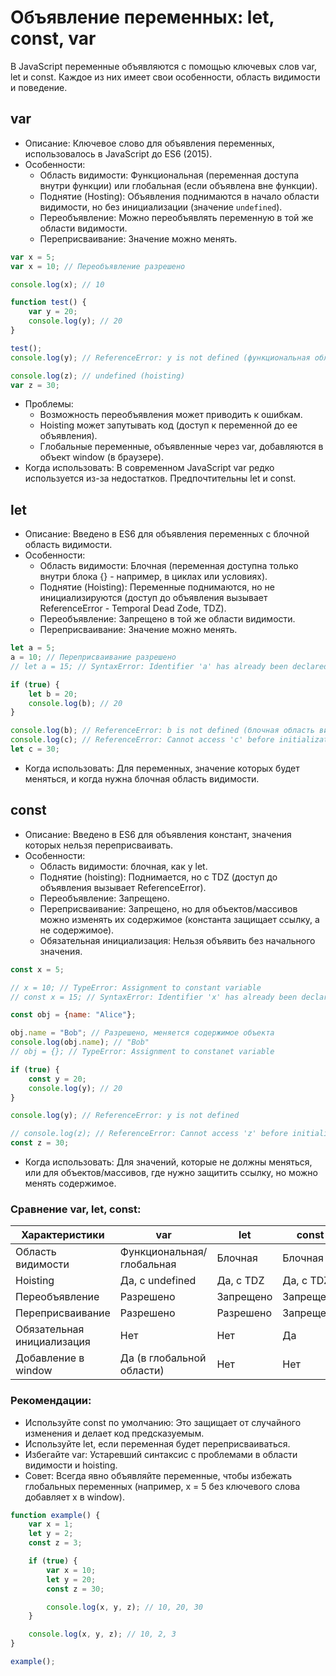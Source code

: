 # Объявление переменных: let, const, var

В JavaScript переменные объявляются с помощью ключевых слов var, let и const.
Каждое из них имеет свои особенности, область видимости и поведение.

## var

* Описание: Ключевое слово для объявления переменных, использовалось в JavaScript до ES6 (2015).
* Особенности:
    * Область видимости: Функциональная (переменная доступа внутри функции) или глобальная (если объявлена вне функции).
    * Поднятие (Hosting): Объявления поднимаются в начало области видимости, но без инициализации (значение
      `undefined`).
    * Переобъявление: Можно переобъявлять переменную в той же области видимости.
    * Переприсваивание: Значение можно менять.

```js
var x = 5;
var x = 10; // Переобъявление разрешено

console.log(x); // 10

function test() {
    var y = 20;
    console.log(y); // 20
}

test();
console.log(y); // ReferenceError: y is not defined (функциональная область видимости)

console.log(z); // undefined (hoisting)
var z = 30;
```

* Проблемы:
    * Возможность переобъявления может приводить к ошибкам.
    * Hoisting может запутывать код (доступ к переменной до ее объявления).
    * Глобальные переменные, объявленные через var, добавляются в объект window (в браузере).
* Когда использовать: В современном JavaScript var редко используется из-за недостатков. Предпочтительны let и const.

## let

* Описание: Введено в ES6 для объявления переменных с блочной область видимости.
* Особенности:
    * Область видимости: Блочная (переменная доступна только внутри блока {} - например, в циклах или условиях).
    * Поднятие (Hoisting): Переменные поднимаются, но не инициализируются (доступ до объявления вызывает
      ReferenceError - Temporal Dead Zode, TDZ).
    * Переобъявление: Запрещено в той же области видимости.
    * Переприсваивание: Значение можно менять.

```js
let a = 5;
a = 10; // Переприсваивание разрешено
// let a = 15; // SyntaxError: Identifier 'a' has already been declared.

if (true) {
    let b = 20;
    console.log(b); // 20
}

console.log(b); // ReferenceError: b is not defined (блочная область видимости)
console.log(c); // ReferenceError: Cannot access 'c' before initialization
let c = 30;
```

* Когда использовать: Для переменных, значение которых будет меняться, и когда нужна блочная область видимости.

## const

* Описание: Введено в ES6 для объявления констант, значения которых нельзя переприсваивать.
* Особенности:
    * Область видимости: блочная, как у let.
    * Поднятие (hoisting): Поднимается, но с TDZ (доступ до объявления вызывает ReferenceError).
    * Переобъявление: Запрещено.
    * Переприсваивание: Запрещено, но для объектов/массивов можно изменять их содержимое (константа защищает ссылку, а
      не содержимое).
    * Обязательная инициализация: Нельзя объявить без начального значения.

```js
const x = 5;

// x = 10; // TypeError: Assignment to constant variable
// const x = 15; // SyntaxError: Identifier 'x' has already been declared

const obj = {name: "Alice"};

obj.name = "Bob"; // Разрешено, меняется содержимое объекта
console.log(obj.name); // "Bob"
// obj = {}; // TypeError: Assignment to constanet variable

if (true) {
    const y = 20;
    console.log(y); // 20
}

console.log(y); // ReferenceError: y is not defined

// console.log(z); // ReferenceError: Cannot access 'z' before initialization
const z = 30;
```

* Когда использовать: Для значений, которые не должны меняться, или для объектов/массивов, где нужно защитить ссылку, но
  можно менять содержимое.

### Сравнение var, let, const:

| Характеристики             | var                       | let       | const     |
|----------------------------|---------------------------|-----------|-----------|
| Область видимости          | Функциональная/глобальная | Блочная   | Блочная   |
| Hoisting                   | Да, с undefined           | Да, c TDZ | Да, c TDZ |
| Переобъявление             | Разрешено                 | Запрещено | Запрещено |
| Переприсваивание           | Разрешено                 | Разрешено | Запрещено |
| Обязательная инициализация | Нет                       | Нет       | Да        |
| Добавление в window        | Да (в глобальной области) | Нет       | Нет       |

### Рекомендации:

* Используйте const по умолчанию: Это защищает от случайного изменения и делает код предсказуемым.
* Используйте let, если переменная будет переприсваиваться.
* Избегайте var: Устаревший синтаксис с проблемами в области видимости и hoisting.
* Совет: Всегда явно объявляйте переменные, чтобы избежать глобальных переменных (например, x = 5 без ключевого слова
  добавляет x в window).

```js
function example() {
    var x = 1;
    let y = 2;
    const z = 3;

    if (true) {
        var x = 10;
        let y = 20;
        const z = 30;

        console.log(x, y, z); // 10, 20, 30
    }

    console.log(x, y, z); // 10, 2, 3
}

example();
```